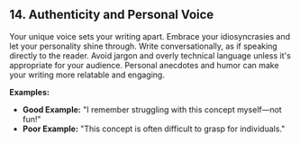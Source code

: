 ## 14. Authenticity and Personal Voice
Your unique voice sets your writing apart. Embrace your idiosyncrasies and let your personality shine through. Write conversationally, as if speaking directly to the reader. Avoid jargon and overly technical language unless it's appropriate for your audience. Personal anecdotes and humor can make your writing more relatable and engaging.

**Examples:**
- **Good Example:** "I remember struggling with this concept myself—not fun!"
- **Poor Example:** "This concept is often difficult to grasp for individuals."
